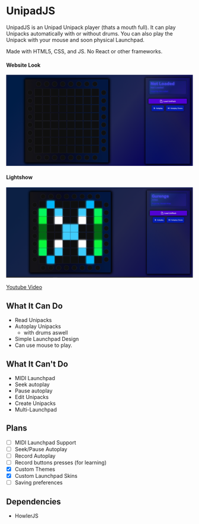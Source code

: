 # UnipadJS

UnipadJS is an Unipad Unipack player (thats a mouth full). It can play Unipacks automatically with or without drums. You can also play the Unipack with your mouse and soon physical Launchpad.  
  
Made with HTML5, CSS, and JS. No React or other frameworks.  
  
#### Website Look
![Unipad](image.png)

#### Lightshow
![Lightshow](image-1.png)

[Youtube Video](https://www.youtube.com/watch?v=DL-RYvesPdU)

## What It Can Do
- Read Unipacks
- Autoplay Unipacks
  - with drums aswell
- Simple Launchpad Design
- Can use mouse to play.

## What It Can't Do
- MIDI Launchpad
- Seek autoplay
- Pause autoplay
- Edit Unipacks
- Create Unipacks
- Multi-Launchpad

## Plans
- [ ] MIDI Launchpad Support
- [ ] Seek/Pause Autoplay
- [ ] Record Autoplay
- [ ] Record buttons presses (for learning)
- [x] Custom Themes
- [x] Custom Launchpad Skins
- [ ] Saving preferences

## Dependencies
- HowlerJS